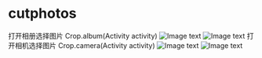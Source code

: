 # cutphotos
打开相册选择图片
Crop.album(Activity activity)
![Image text](https://github.com/Monsterily/cutphotos/blob/master/image/ab.jpg)
![Image text](https://github.com/Monsterily/cutphotos/blob/master/image/ab2.jpg)
打开相机选择图片
Crop.camera(Activity activity)
![Image text](https://github.com/Monsterily/cutphotos/blob/master/image/ca.jpg)
![Image text](https://github.com/Monsterily/cutphotos/blob/master/image/ca2.jpg)
